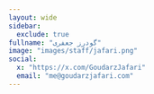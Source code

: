 ```yaml
---
layout: wide
sidebar:
  exclude: true
fullname: "گودرز جعفری"
image: "images/staff/jafari.png"
social:
  x: "https://x.com/GoudarzJafari"
  email: "me@goudarzjafari.com"
---
```

